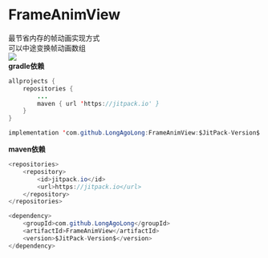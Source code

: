 # FrameAnimView
最节省内存的帧动画实现方式    
可以中途变换帧动画数组  
[![](https://jitpack.io/v/LongAgoLong/FrameAnimView.svg)](https://jitpack.io/#LongAgoLong/FrameAnimView)    
**gradle依赖**
```java
allprojects {
	repositories {
		...
		maven { url 'https://jitpack.io' }
	}
}
```
```java
implementation 'com.github.LongAgoLong:FrameAnimView:$JitPack-Version$'
```
**maven依赖**
```java
<repositories>
	<repository>
		<id>jitpack.io</id>
		<url>https://jitpack.io</url>
	</repository>
</repositories>
```
```java
<dependency>
	<groupId>com.github.LongAgoLong</groupId>
	<artifactId>FrameAnimView</artifactId>
	<version>$JitPack-Version$</version>
</dependency>
```
